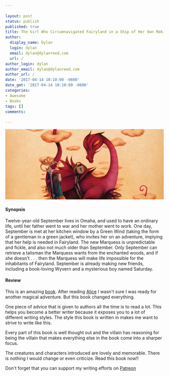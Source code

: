 ```yaml
---

layout: post
status: publish
published: true
title: The Girl Who Circumnavigated Fairyland in a Ship of Her Own Making
author:
  display_name: Dylan
  login: dylan
  email: dylan@dylanreed.com
  url: /
author_login: dylan
author_email: dylan@dylanreed.com
author_url: /
date: '2017-04-14 10:10:00 -0600'
date_gmt: '2017-04-14 10:10:00 -0600'
categories:
- Awesome
- Books
tags: []
comments:

---
```

<a href="https://www.amazon.com/gp/product/1250010195/ref=as_li_tl?ie=UTF8&tag=dylanreed06-20">![book with a long title review](https://raw.githubusercontent.com/dylanreed/dylan.blog/gh-pages/images/book-review/the-girl-who.jpg)</a>

<h4>Synopsis</h4>

Twelve-year-old September lives in Omaha, and used to have an ordinary life, until her father went to war and her mother went to work. One day, September is met at her kitchen window by a Green Wind (taking the form of a gentleman in a green jacket), who invites her on an adventure, implying that her help is needed in Fairyland. The new Marquess is unpredictable and fickle, and also not much older than September. Only September can retrieve a talisman the Marquess wants from the enchanted woods, and if she doesn't . . . then the Marquess will make life impossible for the inhabitants of Fairyland. September is already making new friends, including a book-loving Wyvern and a mysterious boy named Saturday. 

<h4>Review</h4>

This is an amazing [book](https://www.amazon.com/gp/product/1250010195/ref=as_li_tl?ie=UTF8&tag=dylanreed06-20). After reading [Alice](http://dylan.blog/2017/04/07/alice/) I wasn't sure I was ready for another magical adventure. But this book changed everything. 

One piece of advice that is given to authors all the time is to read a lot. This helps you become a better writer because it exposes you to a lot of different writing styles. The style this book is written in makes me want to strive to write like this. 

Every part of this book is well thought out and the villain has reasoning for being the villain that makes everything else in the book come into a sharper focus. 

The creatures and characters introduced are lovely and memorable. There is nothing I would change or even criticize. Read this book now!!

Don't forget that you can support my writing efforts on [Patreon](https://www.patreon.com/dylanreed)